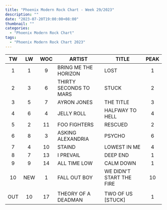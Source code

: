 ```yaml
---
title: "Phoenix Modern Rock Chart - Week 29/2023"
description: ""
date: "2023-07-20T19:00:00+08:00"
thumbnail: ""
categories:
  - "Phoenix Modern Rock Chart"
tags:
  - "Phoenix Modern Rock Chart 2023"
---
```

<!--more-->
|TW|LW|WOC|ARTIST|TITLE|PEAK|
|:----:|:----:|:----:|----|----|:----:|
|1|1|9|BRING ME THE HORIZON|LOST|1|
|2|3|6|THIRTY SECONDS TO MARS|STUCK|2|
|3|5|7|AYRON JONES|THE TITLE|3|
|4|6|4|JELLY ROLL|HALFWAY TO HELL|4|
|5|2|11|FOO FIGHTERS|RESCUED|2|
|6|8|3|ASKING ALEXANDRIA|PSYCHO|6|
|7|4|10|STAIND|LOWEST IN ME|4|
|8|7|13|I PREVAIL|DEEP END|1|
|9|9|14|ALL TIME LOW|CALM DOWN|1|
|10|NEW|1|FALL OUT BOY|WE DIDN'T START THE FIRE|10|
| | | | | | |
|OUT|10|17|THEORY OF A DEADMAN|TWO OF US [STUCK]|1|